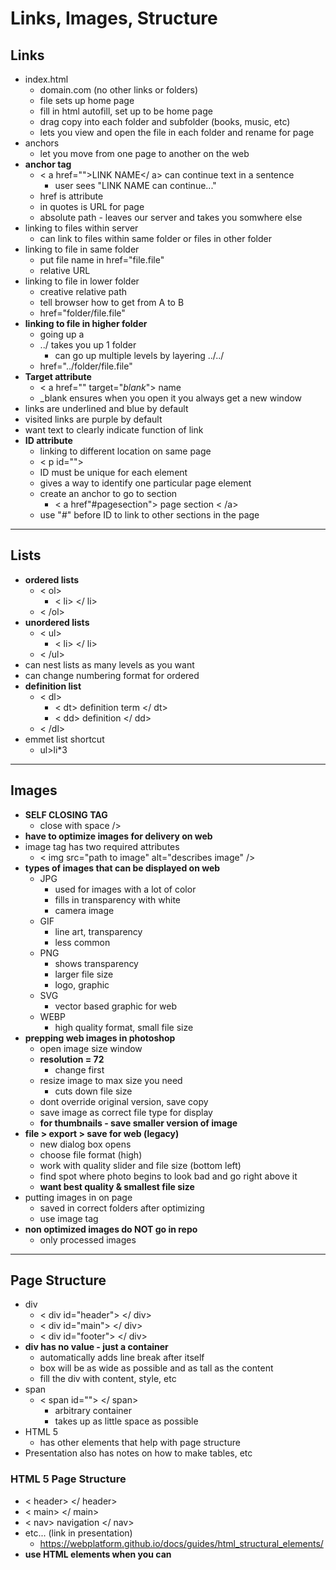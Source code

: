 # Links, Images, Structure
## Links
- index.html
  - domain.com (no other links or folders)
  - file sets up home page
  - fill in html autofill, set up to be home page
  - drag copy into each folder and subfolder (books, music, etc)
  - lets you view and open the file in each folder and rename for page 
- anchors
  - let you move from one page to another on the web
- <b> anchor tag </b>
  - < a href="">LINK NAME</ a> can continue text in a sentence
    - user sees "LINK NAME can continue..."
  - href is attribute
  - in quotes is URL for page
  - absolute path - leaves our server and takes you somwhere else
- linking to files within server
  - can link to files within same folder or files in other folder
- linking to file in same folder
  - put file name in href="file.file"
  - relative URL
- linking to file in lower folder
  - creative relative path
  - tell browser how to get from A to B
  - href="folder/file.file"
- <b> linking to file in higher folder </b>
  - going up a 
  - ../ takes you up 1 folder
    - can go up multiple levels by layering ../../
  - href="../folder/file.file"
- <b> Target attribute </b>
  - < a href="" target="_blank_"> name
  - _blank ensures when you open it you always get a new window
- links are underlined and blue by default
- visited links are purple by default
- want text to clearly indicate function of link
- <b> ID attribute </b>
  - linking to different location on same page
  - < p id="">
  - ID must be unique for each element
  - gives a way to identify one particular page element
  - create an anchor to go to section
    - < a href"#pagesection"> page section < /a>
  - use "#" before ID to link to other sections in the page
---
## Lists
- <b>ordered lists</b>
  - < ol> 
    - < li> </ li>
  - < /ol>
- <b>unordered lists</b>
  - < ul> 
    - < li> </ li>
  - < /ul>
- can nest lists as many levels as you want
- can change numbering format for ordered
- <b> definition list </b>
  - < dl> 
    - < dt> definition term </ dt>
    - < dd> definition </ dd>
  - < /dl>
- emmet list shortcut
  - ul>li*3
---
## Images
- <b> SELF CLOSING TAG</b>
  - close with space />
- <b>have to optimize images for delivery on web</b>
- image tag has two required attributes
  - < img src="path to image" alt="describes image" />
- <b> types of images that can be displayed on web </b>
  - JPG
    - used for images with a lot of color
    - fills in transparency with white
    - camera image
  - GIF
    - line art, transparency
    - less common
  - PNG
    - shows transparency
    - larger file size
    - logo, graphic
  - SVG
    - vector based graphic for web
  - WEBP
    - high quality format, small file size
- <b>prepping web images in photoshop</b>
  - open image size window
  - <b>resolution = 72 </b>
    - change first
  - resize image to max size you need
    - cuts down file size
  - dont override original version, save copy
  - save image as correct file type for display
  - <b>for thumbnails - save smaller version of image </b>
- <b>file > export > save for web (legacy)</b>
    - new dialog box opens
    - choose file format (high)
    - work with quality slider and file size (bottom left)
    - find spot where photo begins to look bad and go right above it
  - <b>want best quality & smallest file size</b>
- putting images in on page
  - saved in correct folders after optimizing
  - use image tag
- <b> non optimized images do NOT go in repo </b>
  - only processed images
---
## Page Structure
- div
  - < div id="header"> </ div>
  - < div id="main"> </ div>
  - < div id="footer"> </ div>
- <b>div has no value - just a container</b>
  - automatically adds line break after itself
  - box will be as wide as possible and as tall as the content
  - fill the div with content, style, etc
- span
  - < span id=""> </ span>
    - arbitrary container
    - takes up as little space as possible
- HTML 5
  - has other elements that help with page structure
- Presentation also has notes on how to make tables, etc
### <b> HTML 5 Page Structure </b>
- < header> </ header>
- < main> </ main>
- < nav> navigation </ nav>
- etc... (link in presentation)
  - https://webplatform.github.io/docs/guides/html_structural_elements/
- <b>use HTML elements when you can </b>